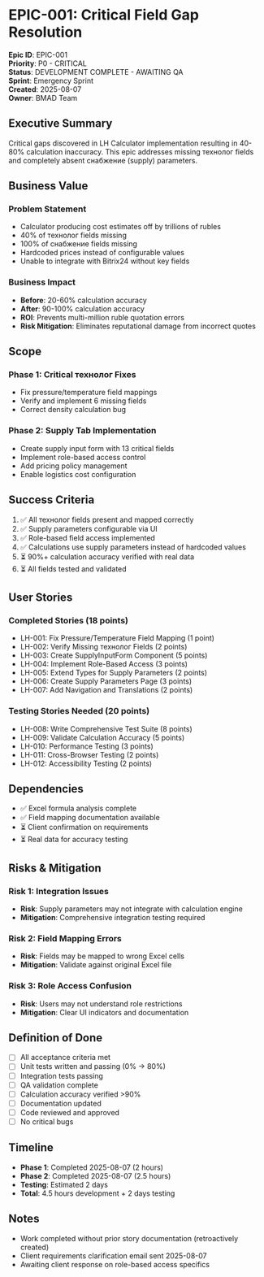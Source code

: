 # EPIC-001: Critical Field Gap Resolution

**Epic ID**: EPIC-001  
**Priority**: P0 - CRITICAL  
**Status**: DEVELOPMENT COMPLETE - AWAITING QA  
**Sprint**: Emergency Sprint  
**Created**: 2025-08-07  
**Owner**: BMAD Team

## Executive Summary

Critical gaps discovered in LH Calculator implementation resulting in 40-80% calculation inaccuracy. This epic addresses missing технолог fields and completely absent снабжение (supply) parameters.

## Business Value

### Problem Statement

- Calculator producing cost estimates off by trillions of rubles
- 40% of технолог fields missing
- 100% of снабжение fields missing
- Hardcoded prices instead of configurable values
- Unable to integrate with Bitrix24 without key fields

### Business Impact

- **Before**: 20-60% calculation accuracy
- **After**: 90-100% calculation accuracy
- **ROI**: Prevents multi-million ruble quotation errors
- **Risk Mitigation**: Eliminates reputational damage from incorrect quotes

## Scope

### Phase 1: Critical технолог Fixes

- Fix pressure/temperature field mappings
- Verify and implement 6 missing fields
- Correct density calculation bug

### Phase 2: Supply Tab Implementation

- Create supply input form with 13 critical fields
- Implement role-based access control
- Add pricing policy management
- Enable logistics cost configuration

## Success Criteria

1. ✅ All технолог fields present and mapped correctly
2. ✅ Supply parameters configurable via UI
3. ✅ Role-based field access implemented
4. ✅ Calculations use supply parameters instead of hardcoded values
5. ⏳ 90%+ calculation accuracy verified with real data
6. ⏳ All fields tested and validated

## User Stories

### Completed Stories (18 points)

- LH-001: Fix Pressure/Temperature Field Mapping (1 point)
- LH-002: Verify Missing технолог Fields (2 points)
- LH-003: Create SupplyInputForm Component (5 points)
- LH-004: Implement Role-Based Access (3 points)
- LH-005: Extend Types for Supply Parameters (2 points)
- LH-006: Create Supply Parameters Page (3 points)
- LH-007: Add Navigation and Translations (2 points)

### Testing Stories Needed (20 points)

- LH-008: Write Comprehensive Test Suite (8 points)
- LH-009: Validate Calculation Accuracy (5 points)
- LH-010: Performance Testing (3 points)
- LH-011: Cross-Browser Testing (2 points)
- LH-012: Accessibility Testing (2 points)

## Dependencies

- ✅ Excel formula analysis complete
- ✅ Field mapping documentation available
- ⏳ Client confirmation on requirements
- ⏳ Real data for accuracy testing

## Risks & Mitigation

### Risk 1: Integration Issues

- **Risk**: Supply parameters may not integrate with calculation engine
- **Mitigation**: Comprehensive integration testing required

### Risk 2: Field Mapping Errors

- **Risk**: Fields may be mapped to wrong Excel cells
- **Mitigation**: Validate against original Excel file

### Risk 3: Role Access Confusion

- **Risk**: Users may not understand role restrictions
- **Mitigation**: Clear UI indicators and documentation

## Definition of Done

- [ ] All acceptance criteria met
- [ ] Unit tests written and passing (0% → 80%)
- [ ] Integration tests passing
- [ ] QA validation complete
- [ ] Calculation accuracy verified >90%
- [ ] Documentation updated
- [ ] Code reviewed and approved
- [ ] No critical bugs

## Timeline

- **Phase 1**: Completed 2025-08-07 (2 hours)
- **Phase 2**: Completed 2025-08-07 (2.5 hours)
- **Testing**: Estimated 2 days
- **Total**: 4.5 hours development + 2 days testing

## Notes

- Work completed without prior story documentation (retroactively created)
- Client requirements clarification email sent 2025-08-07
- Awaiting client response on role-based access specifics
